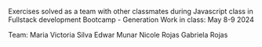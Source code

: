 Exercises solved as a team with other classmates during Javascript class in Fullstack development Bootcamp - Generation
Work in class: May 8-9 2024

Team: 
Maria Victoria Silva
Edwar Munar
Nicole Rojas
Gabriela Rojas
